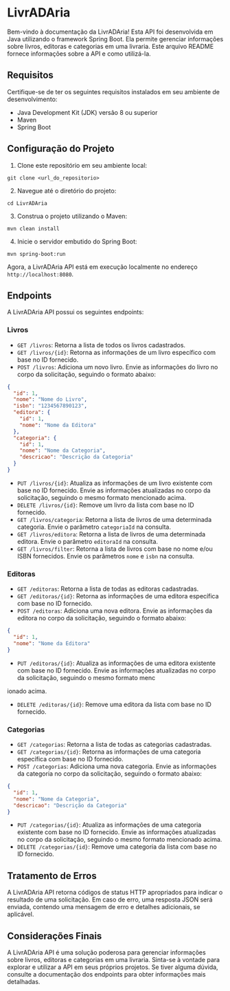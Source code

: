 # LivrADAria

Bem-vindo à documentação da LivrADAria! Esta API foi desenvolvida em Java utilizando o framework Spring Boot. Ela permite gerenciar informações sobre livros, editoras e categorias em uma livraria. Este arquivo README fornece informações sobre a API e como utilizá-la.

## Requisitos

Certifique-se de ter os seguintes requisitos instalados em seu ambiente de desenvolvimento:

- Java Development Kit (JDK) versão 8 ou superior
- Maven
- Spring Boot

## Configuração do Projeto

1. Clone este repositório em seu ambiente local:

```
git clone <url_do_repositorio>
```

2. Navegue até o diretório do projeto:

```
cd LivrADAria
```

3. Construa o projeto utilizando o Maven:

```
mvn clean install
```

4. Inicie o servidor embutido do Spring Boot:

```
mvn spring-boot:run
```

Agora, a LivrADAria API está em execução localmente no endereço `http://localhost:8080`.

## Endpoints

A LivrADAria API possui os seguintes endpoints:

### Livros

- `GET /livros`: Retorna a lista de todos os livros cadastrados.
- `GET /livros/{id}`: Retorna as informações de um livro específico com base no ID fornecido.
- `POST /livros`: Adiciona um novo livro. Envie as informações do livro no corpo da solicitação, seguindo o formato abaixo:

```json
{
  "id": 1,
  "nome": "Nome do Livro",
  "isbn": "1234567890123",
  "editora": {
    "id": 1,
    "nome": "Nome da Editora"
  },
  "categoria": {
    "id": 1,
    "nome": "Nome da Categoria",
    "descricao": "Descrição da Categoria"
  }
}
```

- `PUT /livros/{id}`: Atualiza as informações de um livro existente com base no ID fornecido. Envie as informações atualizadas no corpo da solicitação, seguindo o mesmo formato mencionado acima.
- `DELETE /livros/{id}`: Remove um livro da lista com base no ID fornecido.
- `GET /livros/categoria`: Retorna a lista de livros de uma determinada categoria. Envie o parâmetro `categoriaId` na consulta.
- `GET /livros/editora`: Retorna a lista de livros de uma determinada editora. Envie o parâmetro `editoraId` na consulta.
- `GET /livros/filter`: Retorna a lista de livros com base no nome e/ou ISBN fornecidos. Envie os parâmetros `nome` e `isbn` na consulta.

### Editoras

- `GET /editoras`: Retorna a lista de todas as editoras cadastradas.
- `GET /editoras/{id}`: Retorna as informações de uma editora específica com base no ID fornecido.
- `POST /editoras`: Adiciona uma nova editora. Envie as informações da editora no corpo da solicitação, seguindo o formato abaixo:

```json
{
  "id": 1,
  "nome": "Nome da Editora"
}
```

- `PUT /editoras/{id}`: Atualiza as informações de uma editora existente com base no ID fornecido. Envie as informações atualizadas no corpo da solicitação, seguindo o mesmo formato menc

ionado acima.
- `DELETE /editoras/{id}`: Remove uma editora da lista com base no ID fornecido.

### Categorias

- `GET /categorias`: Retorna a lista de todas as categorias cadastradas.
- `GET /categorias/{id}`: Retorna as informações de uma categoria específica com base no ID fornecido.
- `POST /categorias`: Adiciona uma nova categoria. Envie as informações da categoria no corpo da solicitação, seguindo o formato abaixo:

```json
{
  "id": 1,
  "nome": "Nome da Categoria",
  "descricao": "Descrição da Categoria"
}
```

- `PUT /categorias/{id}`: Atualiza as informações de uma categoria existente com base no ID fornecido. Envie as informações atualizadas no corpo da solicitação, seguindo o mesmo formato mencionado acima.
- `DELETE /categorias/{id}`: Remove uma categoria da lista com base no ID fornecido.

## Tratamento de Erros

A LivrADAria API retorna códigos de status HTTP apropriados para indicar o resultado de uma solicitação. Em caso de erro, uma resposta JSON será enviada, contendo uma mensagem de erro e detalhes adicionais, se aplicável.

## Considerações Finais

A LivrADAria API é uma solução poderosa para gerenciar informações sobre livros, editoras e categorias em uma livraria. Sinta-se à vontade para explorar e utilizar a API em seus próprios projetos. Se tiver alguma dúvida, consulte a documentação dos endpoints para obter informações mais detalhadas.
